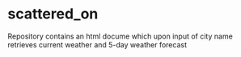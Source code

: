 # scattered_on

Repository contains an html docume which upon input of city name retrieves current weather and 5-day weather forecast
